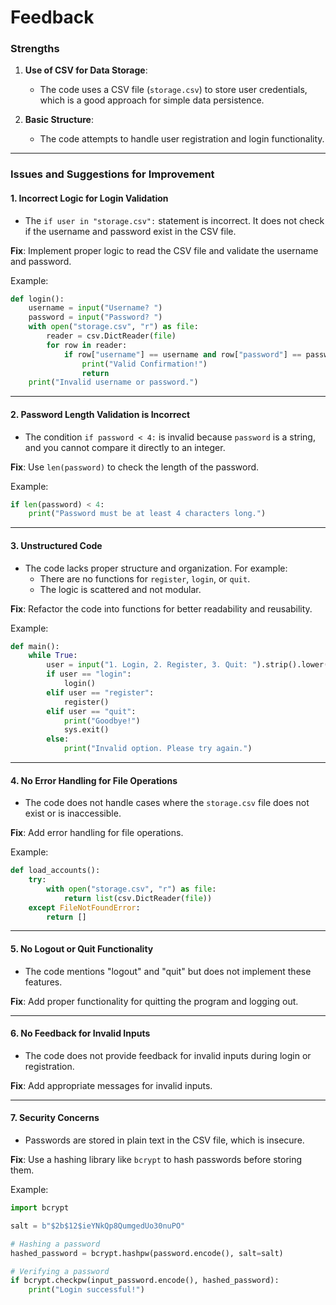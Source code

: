 # Feedback

### **Strengths**
1. **Use of CSV for Data Storage**:
   - The code uses a CSV file (`storage.csv`) to store user credentials, which is a good approach for simple data persistence.

2. **Basic Structure**:
   - The code attempts to handle user registration and login functionality.

---

### **Issues and Suggestions for Improvement**

#### 1. **Incorrect Logic for Login Validation**
   - The `if user in "storage.csv":` statement is incorrect. It does not check if the username and password exist in the CSV file.

   **Fix**: Implement proper logic to read the CSV file and validate the username and password.

   Example:
   ```python
   def login():
       username = input("Username? ")
       password = input("Password? ")
       with open("storage.csv", "r") as file:
           reader = csv.DictReader(file)
           for row in reader:
               if row["username"] == username and row["password"] == password:
                   print("Valid Confirmation!")
                   return
       print("Invalid username or password.")
   ```

---

#### 2. **Password Length Validation is Incorrect**
   - The condition `if password < 4:` is invalid because `password` is a string, and you cannot compare it directly to an integer.

   **Fix**: Use `len(password)` to check the length of the password.

   Example:
   ```python
   if len(password) < 4:
       print("Password must be at least 4 characters long.")
   ```

---

#### 3. **Unstructured Code**
   - The code lacks proper structure and organization. For example:
     - There are no functions for `register`, `login`, or `quit`.
     - The logic is scattered and not modular.

   **Fix**: Refactor the code into functions for better readability and reusability.

   Example:
   ```python
   def main():
       while True:
           user = input("1. Login, 2. Register, 3. Quit: ").strip().lower()
           if user == "login":
               login()
           elif user == "register":
               register()
           elif user == "quit":
               print("Goodbye!")
               sys.exit()
           else:
               print("Invalid option. Please try again.")
   ```

---

#### 4. **No Error Handling for File Operations**
   - The code does not handle cases where the `storage.csv` file does not exist or is inaccessible.

   **Fix**: Add error handling for file operations.

   Example:
   ```python
   def load_accounts():
       try:
           with open("storage.csv", "r") as file:
               return list(csv.DictReader(file))
       except FileNotFoundError:
           return []
   ```

---

#### 5. **No Logout or Quit Functionality**
   - The code mentions "logout" and "quit" but does not implement these features.

   **Fix**: Add proper functionality for quitting the program and logging out.

---

#### 6. **No Feedback for Invalid Inputs**
   - The code does not provide feedback for invalid inputs during login or registration.

   **Fix**: Add appropriate messages for invalid inputs.

---

#### 7. **Security Concerns**
   - Passwords are stored in plain text in the CSV file, which is insecure.

   **Fix**: Use a hashing library like `bcrypt` to hash passwords before storing them.

   Example:
   ```python
   import bcrypt

   salt = b"$2b$12$ieYNkQp8QumgedUo30nuPO"

   # Hashing a password
   hashed_password = bcrypt.hashpw(password.encode(), salt=salt)

   # Verifying a password
   if bcrypt.checkpw(input_password.encode(), hashed_password):
       print("Login successful!")
   ```